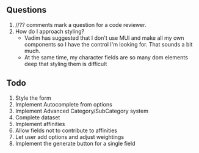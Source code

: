 ## Questions
1) //?? comments mark a question for a code reviewer.
2) How do I approach styling?
    - Vadim has suggested that I don't use MUI and make all my own components so I have the control I'm looking for. That sounds a bit much.
    - At the same time, my character fields are so many dom elements deep that styling them is difficult

## Todo
1) Style the form
2) Implement Autocomplete from options
3) Implement Advanced Category/SubCategory system
4) Complete dataset
5) Implement affinities
6) Allow fields not to contribute to affinities
6) Let user add options and adjust weightings
7) Implement the generate button for a single field